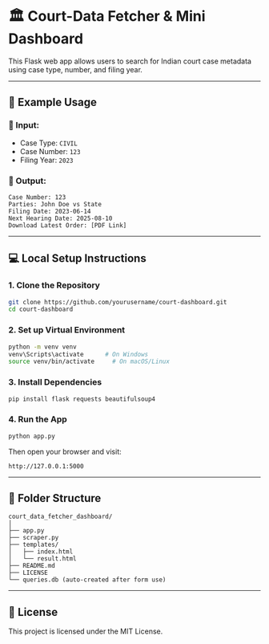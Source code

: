 # 🏛️ Court-Data Fetcher & Mini Dashboard

This Flask web app allows users to search for Indian court case metadata using case type, number, and filing year.

---

## 🧪 Example Usage

### 🔹 Input:
- Case Type: `CIVIL`
- Case Number: `123`
- Filing Year: `2023`

### 🔸 Output:
```
Case Number: 123
Parties: John Doe vs State
Filing Date: 2023-06-14
Next Hearing Date: 2025-08-10
Download Latest Order: [PDF Link]
```

---

## 💻 Local Setup Instructions

### 1. Clone the Repository
```bash
git clone https://github.com/yourusername/court-dashboard.git
cd court-dashboard
```

### 2. Set up Virtual Environment
```bash
python -m venv venv
venv\Scripts\activate      # On Windows
source venv/bin/activate     # On macOS/Linux
```

### 3. Install Dependencies
```bash
pip install flask requests beautifulsoup4
```

### 4. Run the App
```bash
python app.py
```

Then open your browser and visit:
```
http://127.0.0.1:5000
```

---

## 📂 Folder Structure

```
court_data_fetcher_dashboard/
│
├── app.py
├── scraper.py
├── templates/
│   ├── index.html
│   └── result.html
├── README.md
├── LICENSE
└── queries.db (auto-created after form use)
```

---

## 📄 License
This project is licensed under the MIT License.

